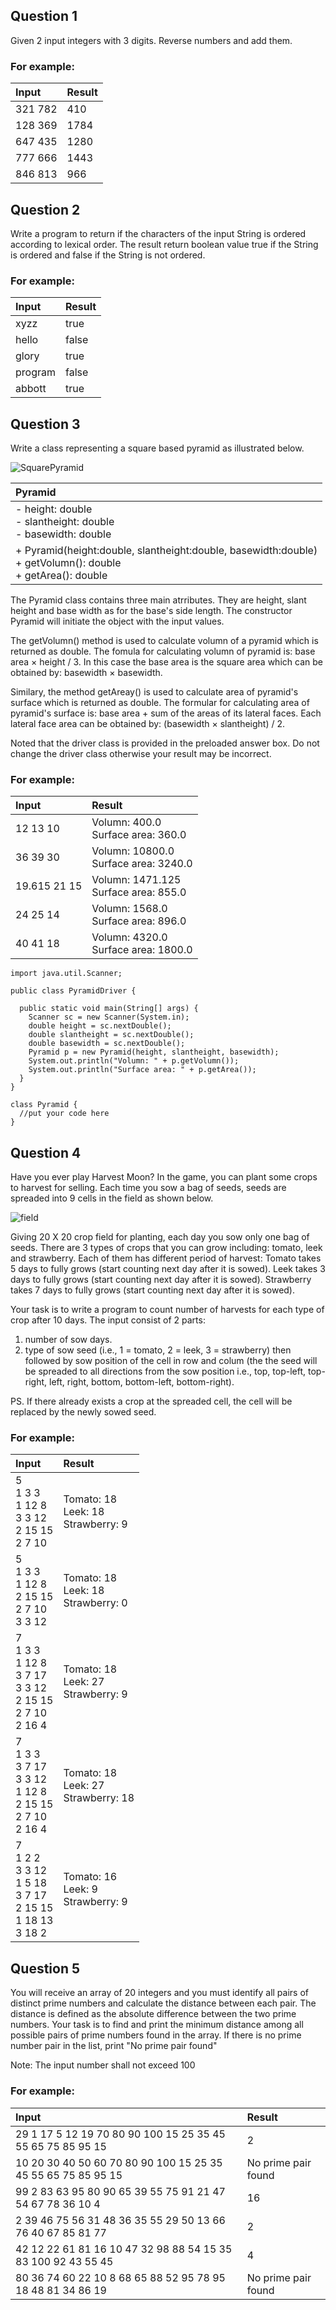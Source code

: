 ## Question 1
Given 2 input integers with 3 digits. Reverse numbers and add them.

### For example:
| **Input**     | **Result** |
|:--------------|:-----------|
|321 782|410|
|128 369|1784|
|647 435|1280|
|777 666|1443|
|846 813|966|

## Question 2
Write a program to return if the characters of the input String is ordered according to lexical order. The result return boolean value true if the String is ordered and false if the String is not ordered.
### For example:
| **Input**     | **Result** |
|:--------------|:-----------|
|xyzz|true|
|hello|false|
|glory|true|
|program|false|
|abbott|true|

## Question 3
Write a class representing a square based pyramid as illustrated below.

![SquarePyramid](SquarePyramid.jpg)

|Pyramid|
|:------|
|- height: double <br> - slantheight: double <br> - basewidth: double|
|+ Pyramid(height:double, slantheight:double, basewidth:double) <br> + getVolumn(): double <br> + getArea(): double|

The Pyramid class contains three main atrributes. They are height, slant height and base width as for the base's side length. The constructor Pyramid will initiate the object with the input values.

The getVolumn() method is used to calculate volumn of a pyramid which is returned as double.
The fomula for calculating volumn of pyramid is: base area × height / 3. In this case the base area is the square area which can be obtained by: basewidth × basewidth.

Similary, the method getAreay() is used to calculate area of pyramid's surface which is returned as double.
The formular for calculating area of pyramid's surface is: base area + sum of the areas of its lateral faces. Each lateral face area can be obtained by: (basewidth × slantheight) / 2. 

Noted that the driver class is provided in the preloaded answer box. Do not change the driver class otherwise your result may be incorrect.
### For example:
| **Input**     | **Result** |
|:--------------|:-----------|
|12 13 10|Volumn: 400.0<br>Surface area: 360.0|
|36 39 30|Volumn: 10800.0<br>Surface area: 3240.0|
|19.615 21 15|Volumn: 1471.125<br>Surface area: 855.0|
|24 25 14|Volumn: 1568.0<br>Surface area: 896.0|
|40 41 18|Volumn: 4320.0<br>Surface area: 1800.0|
```
import java.util.Scanner;

public class PyramidDriver {

  public static void main(String[] args) {
    Scanner sc = new Scanner(System.in);
    double height = sc.nextDouble();
    double slantheight = sc.nextDouble();
    double basewidth = sc.nextDouble();
    Pyramid p = new Pyramid(height, slantheight, basewidth);
    System.out.println("Volumn: " + p.getVolumn());
    System.out.println("Surface area: " + p.getArea());
  }
}

class Pyramid {
  //put your code here
}
```

## Question 4
Have you ever play Harvest Moon? In the game, you can plant some crops to harvest for selling. Each time you sow a bag of seeds, seeds are spreaded into 9 cells in the field as shown below.

![field](harvestMoon.jpg)

Giving 20 X 20 crop field for planting, each day you sow only one bag of seeds. There are 3 types of crops that you can grow including: tomato, leek and strawberry. Each of them has different period of harvest:
Tomato takes 5 days to fully grows (start counting next day after it is sowed).
Leek takes 3 days to fully grows (start counting next day after it is sowed).
Strawberry takes 7 days to fully grows (start counting next day after it is sowed).

Your task is to write a program to count number of harvests for each type of crop after 10 days. The input consist of 2 parts:
1. number of sow days.
2. type of sow seed (i.e., 1 = tomato, 2 = leek, 3 = strawberry) then followed by sow position of the cell in row and colum (the the seed will be spreaded to all directions from the sow position i.e., top, top-left, top-right, left, right, bottom, bottom-left, bottom-right).

PS. If there already exists a crop at the spreaded cell, the cell will be replaced by the newly sowed seed.
### For example:
| **Input**     | **Result** |
|:--------------|:-----------|
|5 <br> 1 3 3 <br> 1 12 8 <br> 3 3 12 <br> 2 15 15 <br> 2 7 10 | Tomato: 18 <br> Leek: 18 <br> Strawberry: 9 |
|5 <br> 1 3 3 <br> 1 12 8 <br> 2 15 15 <br> 2 7 10 <br> 3 3 12 <br> |Tomato: 18 <br> Leek: 18 <br> Strawberry: 0 |
|7 <br> 1 3 3 <br> 1 12 8 <br> 3 7 17 <br> 3 3 12 <br> 2 15 15 <br> 2 7 10 <br> 2 16 4 | Tomato: 18 <br> Leek: 27 <br> Strawberry: 9|
|7 <br> 1 3 3 <br> 3 7 17 <br> 3 3 12 <br> 1 12 8 <br> 2 15 15 <br> 2 7 10 <br> 2 16 4 | Tomato: 18 <br> Leek: 27 <br> Strawberry: 18 |
|7 <br> 1 2 2 <br> 3 3 12 <br> 1 5 18 <br> 3 7 17 <br> 2 15 15 <br> 1 18 13 <br> 3 18 2 | Tomato: 16 <br> Leek: 9 <br> Strawberry: 9|


## Question 5
You will receive an array of 20 integers and you must identify all pairs of distinct prime numbers and calculate the distance between each pair. The distance is defined as the absolute difference between the two prime numbers. Your task is to find and print the minimum distance among all possible pairs of prime numbers found in the array. If there is no prime number pair in the list, print "No prime pair found"

Note: The input number shall not exceed 100

### For example:
| **Input**     | **Result** |
|:--------------|:-----------|
|29 1 17 5 12 19 70 80 90 100 15 25 35 45 55 65 75 85 95 15|2|
|10 20 30 40 50 60 70 80 90 100 15 25 35 45 55 65 75 85 95 15|No prime pair found|
|99 2 83 63 95 80 90 65 39 55 75 91 21 47 54 67 78 36 10 4|16|
|2 39 46 75 56 31 48 36 35 55 29 50 13 66 76 40 67 85 81 77|2|
|42 12 22 61 81 16 10 47 32 98 88 54 15 35 83 100 92 43 55 45|4|
|80 36 74 60 22 10 8 68 65 88 52 95 78 95 18 48 81 34 86 19|No prime pair found|
